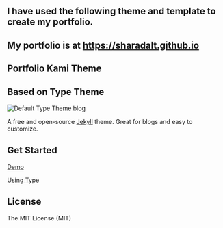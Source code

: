 ## I have used the following  theme and template to create my portfolio.
## My portfolio is at https://sharadalt.github.io


## Portfolio Kami Theme
## Based on Type Theme



![Default Type Theme blog](https://bloc-global-assets.s3.amazonaws.com/portfolio/portfolio-kami.png)

A free and open-source [Jekyll](http://jekyllrb.com) theme. Great for blogs and easy to customize.

## Get Started

[Demo](http://madebymunsters.github.io/Lannister/)

[Using Type](https://rohanchandra.github.io/project/type/)

## License
The MIT License (MIT)
